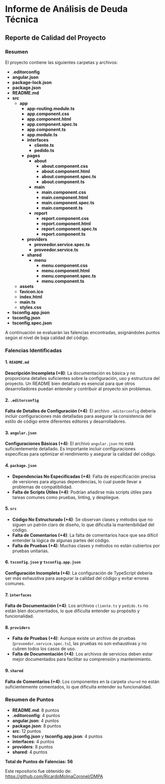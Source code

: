# Informe de Análisis de Deuda Técnica

## Reporte de Calidad del Proyecto

### Resumen
El proyecto contiene las siguientes carpetas y archivos:
- **.editorconfig**
- **angular.json**
- **package-lock.json**
- **package.json**
- **README.md**
- **src**
  - **app**
    - **app-routing.module.ts**
    - **app.component.css**
    - **app.component.html**
    - **app.component.spec.ts**
    - **app.component.ts**
    - **app.module.ts**
    - **interfaces**
      - **cliente.ts**
      - **pedido.ts**
    - **pages**
      - **about**
        - **about.component.css**
        - **about.component.html**
        - **about.component.spec.ts**
        - **about.component.ts**
      - **main**
        - **main.component.css**
        - **main.component.html**
        - **main.component.spec.ts**
        - **main.component.ts**
      - **report**
        - **report.component.css**
        - **report.component.html**
        - **report.component.spec.ts**
        - **report.component.ts**
    - **providers**
      - **proveedor.service.spec.ts**
      - **proveedor.service.ts**
    - **shared**
      - **menu**
        - **menu.component.css**
        - **menu.component.html**
        - **menu.component.spec.ts**
        - **menu.component.ts**
  - **assets**
  - **favicon.ico**
  - **index.html**
  - **main.ts**
  - **styles.css**
- **tsconfig.app.json**
- **tsconfig.json**
- **tsconfig.spec.json**

A continuación se evaluarán las falencias encontradas, asignándoles puntos según el nivel de baja calidad del código.

### Falencias Identificadas

#### 1. `README.md`
**Descripción Incompleta (+8)**: La documentación es básica y no proporciona detalles suficientes sobre la configuración, uso y estructura del proyecto. Un README bien detallado es esencial para que otros desarrolladores puedan entender y contribuir al proyecto sin problemas.

#### 2. `.editorconfig`
**Falta de Detalles de Configuración (+4)**: El archivo `.editorconfig` debería incluir configuraciones más detalladas para asegurar la consistencia del estilo de código entre diferentes editores y desarrolladores.

#### 3. `angular.json`
**Configuraciones Básicas (+4)**: El archivo `angular.json` no está suficientemente detallado. Es importante incluir configuraciones específicas para optimizar el rendimiento y asegurar la calidad del código.

#### 4. `package.json`
- **Dependencias No Especificadas (+4)**: Falta de especificación precisa de versiones para algunas dependencias, lo cual puede llevar a problemas de compatibilidad.
- **Falta de Scripts Útiles (+4)**: Podrían añadirse más scripts útiles para tareas comunes como pruebas, linting, y despliegue.

#### 5. `src`
- **Código No Estructurado (+4)**: Se observan clases y métodos que no siguen un patrón claro de diseño, lo que dificulta la mantenibilidad del código.
- **Falta de Comentarios (+4)**: La falta de comentarios hace que sea difícil entender la lógica de algunas partes del código.
- **Falta de Pruebas (+4)**: Muchas clases y métodos no están cubiertos por pruebas unitarias.

#### 6. `tsconfig.json` y `tsconfig.app.json`
**Configuración Incompleta (+4)**: La configuración de TypeScript debería ser más exhaustiva para asegurar la calidad del código y evitar errores comunes.

#### 7. `interfaces`
**Falta de Documentación (+4)**: Los archivos `cliente.ts` y `pedido.ts` no están bien documentados, lo que dificulta entender su propósito y funcionalidad.

#### 8. `providers`
- **Falta de Pruebas (+4)**: Aunque existe un archivo de pruebas (`proveedor.service.spec.ts`), las pruebas no son exhaustivas y no cubren todos los casos de uso.
- **Falta de Documentación (+4)**: Los archivos de servicios deben estar mejor documentados para facilitar su comprensión y mantenimiento.

#### 9. `shared`
**Falta de Comentarios (+4)**: Los componentes en la carpeta `shared` no están suficientemente comentados, lo que dificulta entender su funcionalidad.

### Resumen de Puntos
- **README.md**: 8 puntos
- **.editorconfig**: 4 puntos
- **angular.json**: 4 puntos
- **package.json**: 8 puntos
- **src**: 12 puntos
- **tsconfig.json** y **tsconfig.app.json**: 4 puntos
- **interfaces**: 4 puntos
- **providers**: 8 puntos
- **shared**: 4 puntos

**Total de Puntos de Falencias: 56**



Este repositorio fue obtenido de: https://github.com/RicardoMolinaCoronel/DMPA